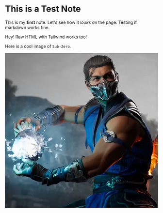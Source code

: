 # **This is a Test Note**

This is my **first** note. Let's see how it *looks* on the page. Testing if markdown works fine.
<p class="font-black">Hey! Raw HTML with Tailwind works too!</p>

Here is a cool image of `Sub-Zero`.

<img src="/images/Sub-Zero.png" alt="Sub-Zero">
